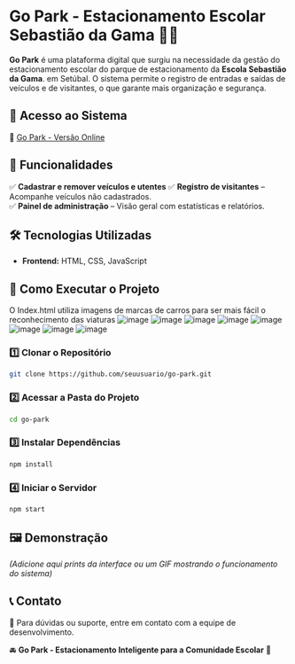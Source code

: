 # **Go Park - Estacionamento Escolar Sebastião da Gama** 🚗🏫

**Go Park** é uma plataforma digital que surgiu na necessidade da gestão do estacionamento escolar do parque de estacionamento da **Escola Sebastião da Gama**. em Setúbal.
O sistema permite o registro de entradas e saídas de veículos e de visitantes, o que garante mais organização e segurança.

## 🔗 **Acesso ao Sistema**  
🔗 [Go Park - Versão Online](https://alvaroportelinha.github.io/GoPark/)

## 📌 **Funcionalidades**  
✅ **Cadastrar e remover veículos e utentes**
✅ **Registro de visitantes** – Acompanhe veículos não cadastrados.  
✅ **Painel de administração** – Visão geral com estatísticas e relatórios.  

## 🛠️ **Tecnologias Utilizadas**  
- **Frontend:** HTML, CSS, JavaScript
## 🚀 **Como Executar o Projeto**  

O Index.html utiliza imagens de marcas de carros para ser mais fácil o reconhecimento das viaturas
![image](https://github.com/user-attachments/assets/0122090f-53b4-473a-b252-44dbb6c05215)
![image](https://github.com/user-attachments/assets/6a8de33d-a357-4f66-9d57-840d7a46dd34)
![image](https://github.com/user-attachments/assets/9a195136-3cbb-4b3c-892c-9109ca0b900d)
![image](https://github.com/user-attachments/assets/9391ce53-6644-4e52-b619-018f1a4e9594)
![image](https://github.com/user-attachments/assets/00507628-4393-4d50-aadb-a95ccabaaaef)
![image](https://github.com/user-attachments/assets/9e199d58-9a40-4783-91e4-0b23f44bf08d)
![image](https://github.com/user-attachments/assets/4d1c7bad-e2c0-4f19-9d70-92a80dd565c4)
![image](https://github.com/user-attachments/assets/2162ee82-1957-4b71-a003-e12568433568)







### 1️⃣ **Clonar o Repositório**  
```bash
git clone https://github.com/seuusuario/go-park.git
```

### 2️⃣ **Acessar a Pasta do Projeto**  
```bash
cd go-park
```

### 3️⃣ **Instalar Dependências**  
```bash
npm install
```

### 4️⃣ **Iniciar o Servidor**  
```bash
npm start
```

## 🖼️ **Demonstração**  
_(Adicione aqui prints da interface ou um GIF mostrando o funcionamento do sistema)_  

## 📞 **Contato**  
📧 Para dúvidas ou suporte, entre em contato com a equipe de desenvolvimento.  

🚘 **Go Park - Estacionamento Inteligente para a Comunidade Escolar** 🚦
